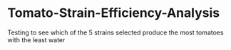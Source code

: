 # Tomato-Strain-Efficiency-Analysis
Testing to see which of the 5 strains selected produce the most tomatoes with the least water
